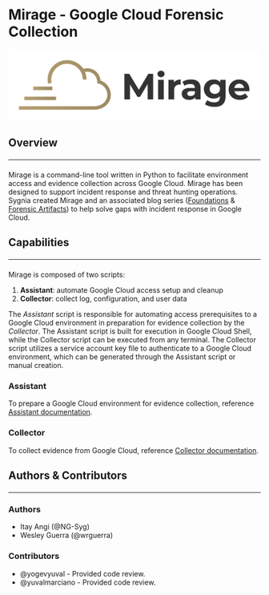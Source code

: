 # Mirage - Google Cloud Forensic Collection

![mirage_image](./mirage.jpg)

## Overview<hr>

Mirage is a command-line tool written in Python to facilitate environment access and evidence collection across
Google Cloud. Mirage has been designed to support incident response and threat hunting operations. Sygnia
created Mirage and an associated blog
series ([Foundations](https://blog.sygnia.co/incident-response-in-google-cloud-foundations)
& [Forensic Artifacts](https://blog.sygnia.co/incident-response-in-google-cloud-forensic-artifacts)) to help solve gaps
with incident response in Google Cloud.

## Capabilities<hr>

Mirage is composed of two scripts:

1. **Assistant**: automate Google Cloud access setup and cleanup
2. **Collector**: collect log, configuration, and user data

The *Assistant* script is responsible for automating access prerequisites to
a Google Cloud environment in preparation for evidence collection by the *Collector*. The Assistant script is
built for execution in Google Cloud Shell, while the Collector script can be executed from any terminal. The Collector
script utilizes a service account key file to authenticate to a Google Cloud environment, which can be generated through
the Assistant script or manual creation.

### Assistant

To prepare a Google Cloud environment for evidence collection,
reference [Assistant documentation](./Assistant/README.md).

### Collector

To collect evidence from Google Cloud, reference [Collector documentation](./Collectors/README.md).

## Authors & Contributors<hr>

### Authors

- Itay Angi (@NG-Syg)
- Wesley Guerra (@wrguerra)

### Contributors

- @yogevyuval - Provided code review.
- @yuvalmarciano - Provided code review.
